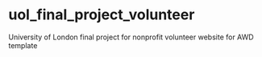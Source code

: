 # uol_final_project_volunteer
University of London final project for nonprofit volunteer website for AWD template
